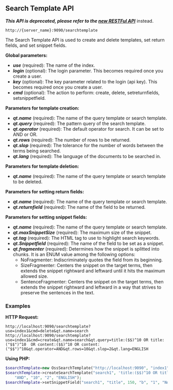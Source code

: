 ## Search Template API

_**This API is deprecated, please refer to the [new RESTFul API](../api_v2/README.html)**_ instead.

    http://{server_name}:9090/searchtemplate

The Search Template API is used to create and delete templates, set return fields, and set snippet fields.

**Global parameters:**
- _**use**_ (required): The name of the index.
- _**login**_ (optional): The login parameter. This becomes required once you create a user.
- _**key**_ (optional): The key parameter related to the login (api key). This becomes required once you create a user.
- _**cmd**_ (optional): The action to perform: create, delete, setreturnfields, setsnippetfield.

**Parameters for template creation:**
- _**qt.name**_ (required): The name of the query template or search template.
- _**qt.query**_ (required): The pattern query of the search template.
- _**qt.operator**_ (required): The default operator for search. It can be set to AND or OR.
- _**qt.rows**_ (required): The number of rows to be returned.
- _**qt.slop**_ (required): The tolerance for the number of words between the terms being searched.
- _**qt.lang**_ (required): The language of the documents to be searched in.

**Parameters for template deletion:**
- _**qt.name**_ (required): The name of the query template or search template to be deleted.

**Parameters for setting return fields:**
- _**qt.name**_ (required): The name of the query template or search template.
- _**qt.returnfield**_ (required): The name of the field to be returned.

**Parameters for setting snippet fields:**
- _**qt.name**_ (required): The name of the query template or search template.
- _**qt.maxSnippetSize**_ (required): The maximum size of the snippet.
- _**qt.tag**_ (required): The HTML tag to use to highlight search keywords.
- _**qt.Snippetfield**_ (required): The name of the field to be set as a snippet.
- _**qt.fragmenter**_ (required): Determines how the snippet is splitted into chunks. It is an ENUM value among the following options:
  - NoFragmenter: Indiscriminately quotes the field from its beginning.
  - SizeFragmenter: Centers the snippet on the target terms, then extends the snippet rightward and leftward until it hits the maximum allowed size.
  - SentenceFragmenter: Centers the snippet on the target terms, then extends the snippet rightward and leftward in a way that strives to preserve the sentences in the text.

### Examples

**HTTP Request:**

    http://localhost:9090/searchtemplate?use=index1&cmd=delete&qt.name=search
    http://localhost:9090/searchtemplate?use=index1&cmd=create&qt.name=search&qt.query=title:($$)^10 OR title:("$$")^10  OR content:($$)^10 OR content:("$$")^10&qt.operator=AND&qt.rows=10&qt.slop=2&qt.lang=ENGLISH 

**Using PHP:**

```php
$searchTemplate=new OssSearchTemplate("http://localhost:9090", "index1");
$searchTemplate->createSearchTemplate("search1", 'title:($$)^10 OR title:("$$")^10 OR content:($$)^10 OR content:("$$")^10 OR',
    "AND", "10", "2", "ENGLISH");
$searchTemplate->setSnippetField("search1", "title", 150, "b", "1", "NoFragmenter");
```
